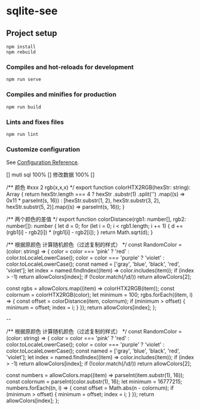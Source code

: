 # sqlite-see

## Project setup
```
npm install
npm rebuild
```

### Compiles and hot-reloads for development
```
npm run serve
```

### Compiles and minifies for production
```
npm run build
```

### Lints and fixes files
```
npm run lint
```

### Customize configuration
See [Configuration Reference](https://cli.vuejs.org/config/).


[] muti sql 100%
[] 修改数据 100%
[] 



/** 颜色 #xxx 2 rgb(x,x,x) */
export function colorHTX2RGB(hexStr: string): Array<number> {
  return hexStr.length === 4
    ? hexStr
        .substr(1)
        .split('')
        .map((s) => 0x11 * parseInt(s, 16))
    : [hexStr.substr(1, 2), hexStr.substr(3, 2), hexStr.substr(5, 2)].map((s) => parseInt(s, 16));
}

/** 两个颜色的差值 */
export function colorDistance(rgb1: number[], rgb2: number[]): number {
  let d = 0;
  for (let i = 0; i < rgb1.length; i += 1) {
    d += (rgb1[i] - rgb2[i]) * (rgb1[i] - rgb2[i]);
  }
  return Math.sqrt(d);
}

/** 根据原颜色 计算随机颜色（过滤复制的样式） */
const RandomColor = (color: string) => {
  color = color === 'pink' ? 'red' : color.toLocaleLowerCase();
  color = color === 'purple' ? 'violet' : color.toLocaleLowerCase();
  const named = ['gray', 'blue', 'black', 'red', 'violet'];
  let index = named.findIndex((item) => color.includes(item));
  if (index > -1) return allowColors[index];
  if (!color.match(/\d/)) return allowColors[2];

  const rgbs = allowColors.map((item) => colorHTX2RGB(item));
  const colornum = colorHTX2RGB(color);
  let minimum = 100;
  rgbs.forEach((item, i) => {
    const offset = colorDistance(item, colornum);
    if (minimum > offset) {
      minimum = offset;
      index = i;
    }
  });
  return allowColors[index];
};


--

/** 根据原颜色 计算随机颜色（过滤复制的样式） */
const RandomColor = (color: string) => {
  color = color === 'pink' ? 'red' : color.toLocaleLowerCase();
  color = color === 'purple' ? 'violet' : color.toLocaleLowerCase();
  const named = ['gray', 'blue', 'black', 'red', 'violet'];
  let index = named.findIndex((item) => color.includes(item));
  if (index > -1) return allowColors[index];
  if (!color.match(/\d/)) return allowColors[2];

  const numbers = allowColors.map((item) => parseInt(item.substr(1), 16));
  const colornum = parseInt(color.substr(1), 16);
  let minimum = 16777215;
  numbers.forEach((n, i) => {
    const offset = Math.abs(n - colornum);
    if (minimum > offset) {
      minimum = offset;
      index = i;
    }
  });
  return allowColors[index];
};